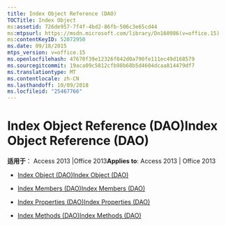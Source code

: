 ```yaml
---
title: Index Object Reference (DAO)
TOCTitle: Index Object
ms:assetid: 726de957-7f4f-4bd2-86fb-506c3e65cd44
ms:mtpsurl: https://msdn.microsoft.com/library/Dn160986(v=office.15)
ms:contentKeyID: 52072950
ms.date: 09/18/2015
mtps_version: v=office.15
ms.openlocfilehash: 47670f39e12326f842d0a790fe111ec49d168579
ms.sourcegitcommit: 19aca09c5812cfb98b68b5d4604dcaa814479df7
ms.translationtype: MT
ms.contentlocale: zh-CN
ms.lasthandoff: 10/09/2018
ms.locfileid: "25467766"
---
```

# <a name="index-object-reference-dao"></a><span data-ttu-id="0e7bd-102">Index Object Reference (DAO)</span><span class="sxs-lookup"><span data-stu-id="0e7bd-102">Index Object Reference (DAO)</span></span>


<span data-ttu-id="0e7bd-103">**适用于**： Access 2013 |Office 2013</span><span class="sxs-lookup"><span data-stu-id="0e7bd-103">**Applies to**: Access 2013 | Office 2013</span></span>



  - [<span data-ttu-id="0e7bd-104">Index Object (DAO)</span><span class="sxs-lookup"><span data-stu-id="0e7bd-104">Index Object (DAO)</span></span>](index-object-dao.md)

  - [<span data-ttu-id="0e7bd-105">Index Members (DAO)</span><span class="sxs-lookup"><span data-stu-id="0e7bd-105">Index Members (DAO)</span></span>](index-members-dao.md)

  - [<span data-ttu-id="0e7bd-106">Index Properties (DAO)</span><span class="sxs-lookup"><span data-stu-id="0e7bd-106">Index Properties (DAO)</span></span>](index-properties-dao.md)

  - [<span data-ttu-id="0e7bd-107">Index Methods (DAO)</span><span class="sxs-lookup"><span data-stu-id="0e7bd-107">Index Methods (DAO)</span></span>](index-methods-dao.md)

